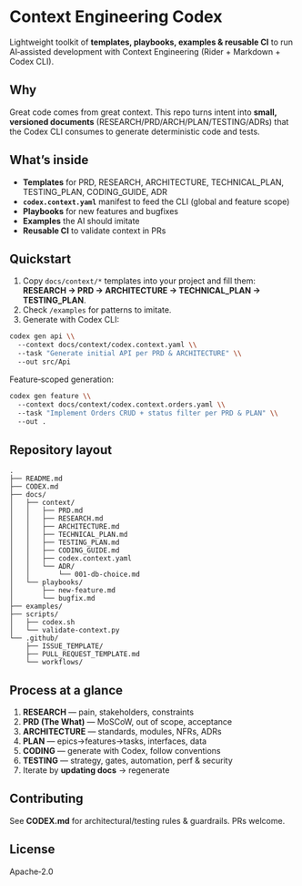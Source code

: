 # Context Engineering Codex

Lightweight toolkit of **templates, playbooks, examples & reusable CI** to run AI‑assisted development with Context Engineering (Rider + Markdown + Codex CLI).


## Why
Great code comes from great context. This repo turns intent into **small, versioned documents** (RESEARCH/PRD/ARCH/PLAN/TESTING/ADRs) that the Codex CLI consumes to generate deterministic code and tests.

## What’s inside
- **Templates** for PRD, RESEARCH, ARCHITECTURE, TECHNICAL_PLAN, TESTING_PLAN, CODING_GUIDE, ADR
- **`codex.context.yaml`** manifest to feed the CLI (global and feature scope)
- **Playbooks** for new features and bugfixes
- **Examples** the AI should imitate
- **Reusable CI** to validate context in PRs

## Quickstart
1. Copy `docs/context/*` templates into your project and fill them: **RESEARCH → PRD → ARCHITECTURE → TECHNICAL_PLAN → TESTING_PLAN**.
2. Check `/examples` for patterns to imitate.
3. Generate with Codex CLI:

```bash
codex gen api \\
  --context docs/context/codex.context.yaml \\
  --task "Generate initial API per PRD & ARCHITECTURE" \\
  --out src/Api
```

Feature‑scoped generation:

```bash
codex gen feature \\
  --context docs/context/codex.context.orders.yaml \\
  --task "Implement Orders CRUD + status filter per PRD & PLAN" \\
  --out .
```

## Repository layout
```
.
├── README.md
├── CODEX.md
├── docs/
│   ├── context/
│   │   ├── PRD.md
│   │   ├── RESEARCH.md
│   │   ├── ARCHITECTURE.md
│   │   ├── TECHNICAL_PLAN.md
│   │   ├── TESTING_PLAN.md
│   │   ├── CODING_GUIDE.md
│   │   ├── codex.context.yaml
│   │   └── ADR/
│   │       └── 001-db-choice.md
│   └── playbooks/
│       ├── new-feature.md
│       └── bugfix.md
├── examples/
├── scripts/
│   ├── codex.sh
│   └── validate-context.py
└── .github/
    ├── ISSUE_TEMPLATE/
    ├── PULL_REQUEST_TEMPLATE.md
    └── workflows/
```

## Process at a glance
1. **RESEARCH** — pain, stakeholders, constraints
2. **PRD (The What)** — MoSCoW, out of scope, acceptance
3. **ARCHITECTURE** — standards, modules, NFRs, ADRs
4. **PLAN** — epics→features→tasks, interfaces, data
5. **CODING** — generate with Codex, follow conventions
6. **TESTING** — strategy, gates, automation, perf & security
7. Iterate by **updating docs** → regenerate

## Contributing
See **CODEX.md** for architectural/testing rules & guardrails. PRs welcome.

## License
Apache‑2.0